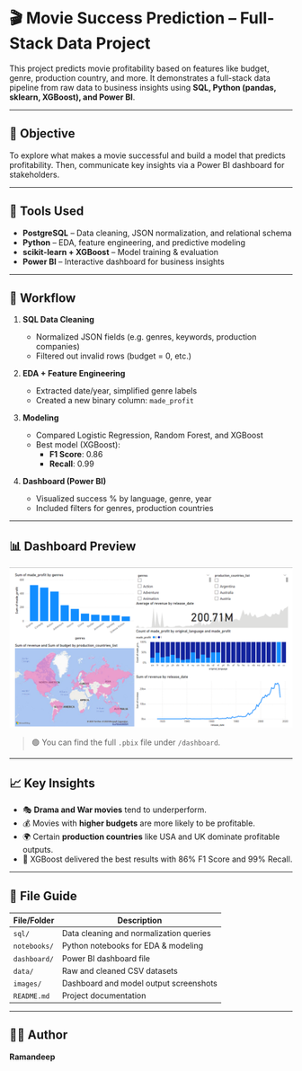 # 🎬 Movie Success Prediction – Full-Stack Data Project

This project predicts movie profitability based on features like budget, genre, production country, and more. It demonstrates a full-stack data pipeline from raw data to business insights using **SQL, Python (pandas, sklearn, XGBoost), and Power BI**.

---

## 📌 Objective

To explore what makes a movie successful and build a model that predicts profitability. Then, communicate key insights via a Power BI dashboard for stakeholders.

---

## 🧰 Tools Used

- **PostgreSQL** – Data cleaning, JSON normalization, and relational schema
- **Python** – EDA, feature engineering, and predictive modeling
- **scikit-learn + XGBoost** – Model training & evaluation
- **Power BI** – Interactive dashboard for business insights

---

## 🔄 Workflow

1. **SQL Data Cleaning**
   - Normalized JSON fields (e.g. genres, keywords, production companies)
   - Filtered out invalid rows (budget = 0, etc.)

2. **EDA + Feature Engineering**
   - Extracted date/year, simplified genre labels
   - Created a new binary column: `made_profit`

3. **Modeling**
   - Compared Logistic Regression, Random Forest, and XGBoost
   - Best model (XGBoost):  
     - **F1 Score**: 0.86  
     - **Recall**: 0.99

4. **Dashboard (Power BI)**
   - Visualized success % by language, genre, year
   - Included filters for genres, production countries

---

## 📊 Dashboard Preview

![Dashboard Screenshot](images/dashboard_screenshot.png)

> 🟢 You can find the full `.pbix` file under `/dashboard`.

---

## 📈 Key Insights

- 🎭 **Drama and War movies** tend to underperform.
- 💰 Movies with **higher budgets** are more likely to be profitable.
- 🌍 Certain **production countries** like USA and UK dominate profitable outputs.
- 🧠 XGBoost delivered the best results with 86% F1 Score and 99% Recall.

---

## 📂 File Guide

| File/Folder              | Description                              |
|--------------------------|------------------------------------------|
| `sql/`                   | Data cleaning and normalization queries  |
| `notebooks/`             | Python notebooks for EDA & modeling      |
| `dashboard/`             | Power BI dashboard file                  |
| `data/`                  | Raw and cleaned CSV datasets             |
| `images/`                | Dashboard and model output screenshots   |
| `README.md`              | Project documentation                    |

---

## 🙋‍♂️ Author

**Ramandeep**  

